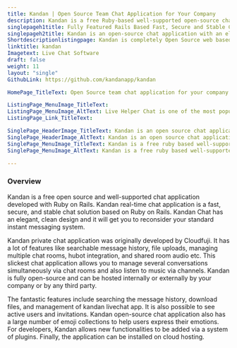 ```yaml
---
title: Kandan | Open Source Team Chat Application for Your Company
description: Kandan is a free Ruby-based well-supported open-source chat application. It allows you to manage several conversations simultaneously via chat rooms. 
singlepageh1title: Fully Featured Rails Based Fast, Secure and Stable Chat App.
singlepageh2title: Kandan is an open-source chat application with an elegant and clean design. You can invite colleagues to share ideas and files in persistent group chat rooms.
Shortdescriptionlistingpage: Kandan is completely Open Source web based team chat application for your company. Kandan can be hosted internally or externally by any organization.
linktitle: kandan
Imagetext: Live Chat Software
draft: false
weight: 11
layout: "single"
GithubLink: https://github.com/kandanapp/kandan

HomePage_TitleText: Open Source team chat application for your company or team

ListingPage_MenuImage_TitleText: 
ListingPage_MenuImage_AltText: Live Helper Chat is one of the most popular open source live chat software.
ListingPage_Link_TitleText: 

SinglePage_HeaderImage_TitleText: Kandan is an open source chat application with an elegant, clean design.
SinglePage_HeaderImage_AltText: Kandan is an open source chat application with an elegant, clean design.
SinglePage_MenuImage_TitleText: Kandan is a free ruby based well-supported open source chat application.
SinglePage_MenuImage_AltText: Kandan is a free ruby based well-supported open source chat application.

---
```

### **Overview**

Kandan is a free open source and well-supported chat application developed with Ruby on Rails. Kandan real-time chat application is a fast, secure, and stable chat solution based on Ruby on Rails. Kandan Chat has an elegant, clean design and it will get you to reconsider your standard instant messaging system.

Kandan private chat application was originally developed by Cloudfuji. It has a lot of features like searchable message history, file uploads, managing multiple chat rooms, hubot integration, and shared room audio etc. This slickest chat application allows you to manage several conversations simultaneously via chat rooms and also listen to music via channels. Kandan is fully open-source and can be hosted internally or externally by your company or by any third party.

The fantastic features include searching the message history, download files, and management of kandan livechat app. It is also possible to see active users and invitations. Kandan open-source chat application also has a large number of emoji collections to help users express their emotions. For developers, Kandan allows new functionalities to be added via a system of plugins. Finally, the application can be installed on cloud hosting.
